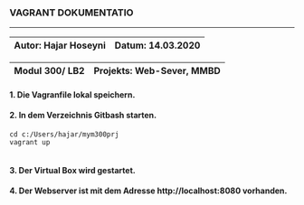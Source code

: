 ### VAGRANT DOKUMENTATIO
---

|Autor: Hajar Hoseyni                     |Datum: 14.03.2020                        |
|-----------------------------------------|-----------------------------------------|

|Modul 300/ LB2                           |Projekts: Web-Sever, MMBD                |
|-----------------------------------------|-----------------------------------------|

#### 1. Die Vagranfile lokal speichern. 
#### 2. In dem Verzeichnis Gitbash starten.
>   

``` 
cd c:/Users/hajar/mym300prj 
vagrant up 
 
 ```

#### 3. Der Virtual Box wird gestartet. 
#### 4. Der Webserver ist mit dem Adresse http://localhost:8080 vorhanden.
